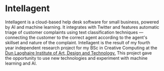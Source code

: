 # Intellagent

Intellagent is a cloud-based help desk software for small business, powered by AI and machine learning. It integrates with
Twitter and features automatic triage of customer complaints using text classification techniques — connecting the customer
to the correct agent according to the agent's skillset and nature of the complaint. Intellagent is the result of my fourth
year independent research project for my BSc in Creative Computing at the [Dun Laoghaire Institute of Art, Design and Technology.](https://iadt.ie/)
This project gave the opportunity to use new technologies and experiment with machine learning and AI.
